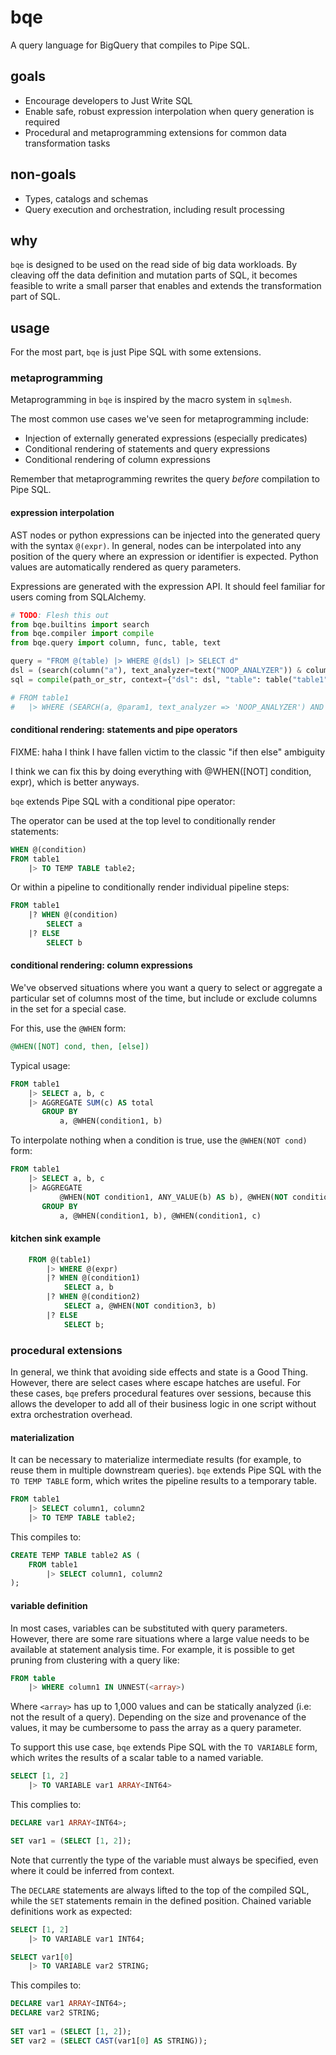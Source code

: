 # bqe

A query language for BigQuery that compiles to Pipe SQL.

## goals

- Encourage developers to Just Write SQL
- Enable safe, robust expression interpolation when query generation is required
- Procedural and metaprogramming extensions for common data transformation tasks

## non-goals

- Types, catalogs and schemas
- Query execution and orchestration, including result processing

## why

`bqe` is designed to be used on the read side of big data workloads. By cleaving off the data definition and mutation parts of SQL, it becomes feasible to write a small parser that enables and extends the transformation part of SQL. 

## usage

For the most part, `bqe` is just Pipe SQL with some extensions.

### metaprogramming

Metaprogramming in `bqe` is inspired by the macro system in `sqlmesh`.

The most common use cases we've seen for metaprogramming include:

- Injection of externally generated expressions (especially predicates)
- Conditional rendering of statements and query expressions
- Conditional rendering of column expressions

Remember that metaprogramming rewrites the query _before_ compilation to Pipe SQL.

#### expression interpolation

AST nodes or python expressions can be injected into the generated query with the syntax `@(expr)`. In general, nodes can be interpolated into any position of the query where an expression or identifier is expected. Python values are automatically rendered as query parameters.

Expressions are generated with the expression API. It should feel familiar for users coming from SQLAlchemy.

```python
# TODO: Flesh this out
from bqe.builtins import search
from bqe.compiler import compile
from bqe.query import column, func, table, text

query = "FROM @(table) |> WHERE @(dsl) |> SELECT d"
dsl = (search(column("a"), text_analyzer=text("NOOP_ANALYZER")) & column("b") != 2) | column("c").is(None)
sql = compile(path_or_str, context={"dsl": dsl, "table": table("table1")}, options={"paramstyle": "bigquery"})

# FROM table1
#   |> WHERE (SEARCH(a, @param1, text_analyzer => 'NOOP_ANALYZER') AND b != @param2) OR c IS NULL
```

#### conditional rendering: statements and pipe operators

FIXME: haha I think I have fallen victim to the classic "if then else" ambiguity

I think we can fix this by doing everything with @WHEN([NOT] condition, expr), which is better anyways.

`bqe` extends Pipe SQL with a conditional pipe operator:

The operator can be used at the top level to conditionally render statements:

```sql
WHEN @(condition)
FROM table1
    |> TO TEMP TABLE table2;
```

Or within a pipeline to conditionally render individual pipeline steps:

```sql
FROM table1
    |? WHEN @(condition)
        SELECT a
    |? ELSE
        SELECT b
```

#### conditional rendering: column expressions

We've observed situations where you want a query to select or aggregate a particular set of columns most of the time, but include or exclude columns in the set for a special case.

For this, use the `@WHEN` form:

```sql
@WHEN([NOT] cond, then, [else])
```

Typical usage:

```sql
FROM table1
    |> SELECT a, b, c
    |> AGGREGATE SUM(c) AS total
       GROUP BY
           a, @WHEN(condition1, b)
```

To interpolate nothing when a condition is true, use the `@WHEN(NOT cond)` form:

```sql
FROM table1
    |> SELECT a, b, c
    |> AGGREGATE
           @WHEN(NOT condition1, ANY_VALUE(b) AS b), @WHEN(NOT condition1, ANY_VALUE(c) AS c)
       GROUP BY
           a, @WHEN(condition1, b), @WHEN(condition1, c)
```

#### kitchen sink example

```sql
    FROM @(table1)
        |> WHERE @(expr)
        |? WHEN @(condition1)
            SELECT a, b
        |? WHEN @(condition2)
            SELECT a, @WHEN(NOT condition3, b)
        |? ELSE
            SELECT b;
```

### procedural extensions

In general, we think that avoiding side effects and state is a Good Thing. However, there are select cases where escape hatches are useful. For these cases, `bqe` prefers procedural features over sessions, because this allows the developer to add all of their business logic in one script without extra orchestration overhead.

#### materialization

It can be necessary to materialize intermediate results (for example, to reuse them in multiple downstream queries). `bqe` extends Pipe SQL with the `TO TEMP TABLE` form, which writes the pipeline results to a temporary table.

```sql
FROM table1
    |> SELECT column1, column2
    |> TO TEMP TABLE table2;
```

This compiles to:

```sql
CREATE TEMP TABLE table2 AS (
    FROM table1
        |> SELECT column1, column2
);
```

#### variable definition

In most cases, variables can be substituted with query parameters. However, there are some rare situations where a large value needs to be available at statement analysis time. For example, it is possible to get pruning from clustering with a query like:

```sql
FROM table
    |> WHERE column1 IN UNNEST(<array>)
```

Where `<array>` has up to 1,000 values and can be statically analyzed (i.e: not the result of a query). Depending on the size and provenance of the values, it may be cumbersome to pass the array as a query parameter.

To support this use case, `bqe` extends Pipe SQL with the `TO VARIABLE` form, which writes the results of a scalar table to a named variable.

```sql
SELECT [1, 2]
    |> TO VARIABLE var1 ARRAY<INT64>
```

This complies to:

```sql
DECLARE var1 ARRAY<INT64>;

SET var1 = (SELECT [1, 2]);
```

Note that currently the type of the variable must always be specified, even where it could be inferred from context.

The `DECLARE` statements are always lifted to the top of the compiled SQL, while the `SET` statements remain in the defined position. Chained variable definitions work as expected:

```sql
SELECT [1, 2]
    |> TO VARIABLE var1 INT64;

SELECT var1[0]
    |> TO VARIABLE var2 STRING;
```

This compiles to:

```sql
DECLARE var1 ARRAY<INT64>;
DECLARE var2 STRING;
        
SET var1 = (SELECT [1, 2]);
SET var2 = (SELECT CAST(var1[0] AS STRING));
```